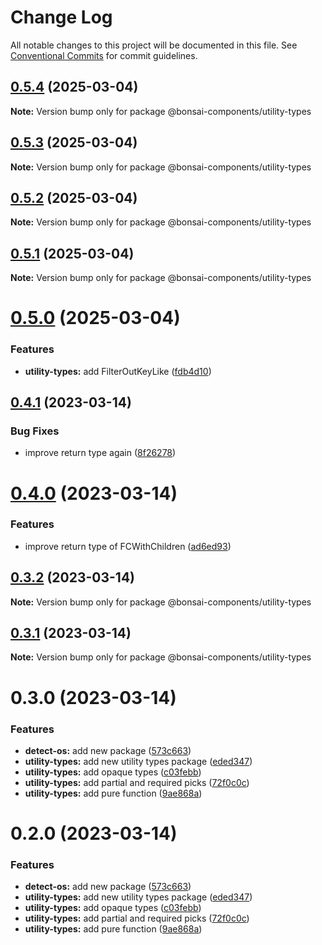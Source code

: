 # Change Log

All notable changes to this project will be documented in this file.
See [Conventional Commits](https://conventionalcommits.org) for commit guidelines.

## [0.5.4](https://github.com/zieka/bonsai-components/compare/@bonsai-components/utility-types@0.5.3...@bonsai-components/utility-types@0.5.4) (2025-03-04)

**Note:** Version bump only for package @bonsai-components/utility-types

## [0.5.3](https://github.com/zieka/bonsai-components/compare/@bonsai-components/utility-types@0.5.2...@bonsai-components/utility-types@0.5.3) (2025-03-04)

**Note:** Version bump only for package @bonsai-components/utility-types

## [0.5.2](https://github.com/zieka/bonsai-components/compare/@bonsai-components/utility-types@0.5.1...@bonsai-components/utility-types@0.5.2) (2025-03-04)

**Note:** Version bump only for package @bonsai-components/utility-types

## [0.5.1](https://github.com/zieka/bonsai-components/compare/@bonsai-components/utility-types@0.5.0...@bonsai-components/utility-types@0.5.1) (2025-03-04)

**Note:** Version bump only for package @bonsai-components/utility-types

# [0.5.0](https://github.com/zieka/bonsai-components/compare/@bonsai-components/utility-types@0.4.1...@bonsai-components/utility-types@0.5.0) (2025-03-04)

### Features

- **utility-types:** add FilterOutKeyLike ([fdb4d10](https://github.com/zieka/bonsai-components/commit/fdb4d109ca8b147942d1f1557283191b4f6579a0))

## [0.4.1](https://github.com/zieka/bonsai-components/compare/@bonsai-components/utility-types@0.4.0...@bonsai-components/utility-types@0.4.1) (2023-03-14)

### Bug Fixes

- improve return type again ([8f26278](https://github.com/zieka/bonsai-components/commit/8f262780aa59d68e7bafabbade0c0bc2103836f0))

# [0.4.0](https://github.com/zieka/bonsai-components/compare/@bonsai-components/utility-types@0.3.2...@bonsai-components/utility-types@0.4.0) (2023-03-14)

### Features

- improve return type of FCWithChildren ([ad6ed93](https://github.com/zieka/bonsai-components/commit/ad6ed93e7e81f53589c75e5311bda07df43998ae))

## [0.3.2](https://github.com/zieka/bonsai-components/compare/@bonsai-components/utility-types@0.3.1...@bonsai-components/utility-types@0.3.2) (2023-03-14)

**Note:** Version bump only for package @bonsai-components/utility-types

## [0.3.1](https://github.com/zieka/bonsai-components/compare/@bonsai-components/utility-types@0.3.0...@bonsai-components/utility-types@0.3.1) (2023-03-14)

**Note:** Version bump only for package @bonsai-components/utility-types

# 0.3.0 (2023-03-14)

### Features

- **detect-os:** add new package ([573c663](https://github.com/zieka/bonsai-components/commit/573c6636eb940abdd888efe0908a0f9e49649220))
- **utility-types:** add new utility types package ([eded347](https://github.com/zieka/bonsai-components/commit/eded347697747dd623c98792c2d228b50cde2521))
- **utility-types:** add opaque types ([c03febb](https://github.com/zieka/bonsai-components/commit/c03febbeb40f5c35802cc154d8f0b7da55c33490))
- **utility-types:** add partial and required picks ([72f0c0c](https://github.com/zieka/bonsai-components/commit/72f0c0c46ccb236a672e6ae1d968ebc6aceee7c1))
- **utility-types:** add pure function ([9ae868a](https://github.com/zieka/bonsai-components/commit/9ae868a33953ee6364725f58ed855685668f0537))

# 0.2.0 (2023-03-14)

### Features

- **detect-os:** add new package ([573c663](https://github.com/zieka/bonsai-components/commit/573c6636eb940abdd888efe0908a0f9e49649220))
- **utility-types:** add new utility types package ([eded347](https://github.com/zieka/bonsai-components/commit/eded347697747dd623c98792c2d228b50cde2521))
- **utility-types:** add opaque types ([c03febb](https://github.com/zieka/bonsai-components/commit/c03febbeb40f5c35802cc154d8f0b7da55c33490))
- **utility-types:** add partial and required picks ([72f0c0c](https://github.com/zieka/bonsai-components/commit/72f0c0c46ccb236a672e6ae1d968ebc6aceee7c1))
- **utility-types:** add pure function ([9ae868a](https://github.com/zieka/bonsai-components/commit/9ae868a33953ee6364725f58ed855685668f0537))

